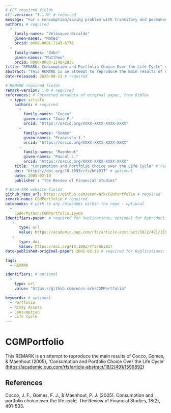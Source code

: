 ```yaml
---
# CFF required fields
cff-version: "1.1.0" # required 
message: "For a consumption/saving problem with transitory and permanent shocks and unbounded (CRRA) utility, this paper derives conditions under which a nondegenerate solution exists, and under which a target wealth ratio exists; all results are paired with illustrative numerical solutions." # required
authors: # required
  -
    family-names: "Velásquez-Giraldo"
    given-names: "Mateo"
	orcid: 0000-0001-7243-6776
  -
    family-names: "Zahn"
    given-names: "Matthew"
	orcid: 0000-0003-1148-2036
title: "REMARK: Consumption and Portfolio Choice Over the Life Cycle" # required
abstract: "This REMARK is an attempt to reproduce the main results of Cocco, Gomes, & Maenhout (2005), 'Consumption and Portfolio Choice Over the Life Cycle' (https://academic.oup.com/rfs/article-abstract/18/2/491/1599892)" # abstract: optional
date-released: 2020-08-13 # required

# REMARK required fields
remark-version: 1.0 # required
references: # Formatted metadata of original paper, from BibTex
  - type: article
    authors: # required
      -
        family-names: "Cocco"
        given-names: "Joao F."
        orcid: "https://orcid.org/XXXX-XXXX-XXXX-XXXX"
      -
        family-names: "Gomes"
        given-names: "Francisco J."
        orcid: "https://orcid.org/XXXX-XXXX-XXXX-XXXX"
	  -
		family-names: "Maenhout"
		given-names: "Pascal J."
		orcid: "https://orcid.org/XXXX-XXXX-XXXX-XXXX"
    title: "Consumption and Portfolio Choice over the Life Cycle" # required
    doi: "https://doi.org/10.1093/rfs/hhi017" # optional
    date: 2005-02-10
    publisher : "The Review of Financial Studies"

# Econ-ARK website fields
github_repo_url: https://github.com/econ-ark/CGMPortfolio # required 
remark-name: CGMPortfolio # required 
notebooks: # path to any notebooks within the repo - optional
  - 
    Code/Python/CGMPortfolio.ipynb
identifiers-paper: # required for Replications; optional for Reproductions
   - 
      type: url 
      value: https://academic.oup.com/rfs/article-abstract/18/2/491/1599892
   - 
      type: doi
      value: https://doi.org/10.1093/rfs/hhi017
date-published-original-paper: 2005-02-10 # required for Replications; optional for Reproductions

tags:
  - REMARK

identifiers: # optional
  - 
    type: url
    value: "https://github.com/econ-ark/CGMPortfolio"

keywords: # optional
  - Portfolio
  - Risky Assets
  - Consumption
  - Life Cycle
---
```


# CGMPortfolio

This REMARK is an attempt to reproduce the main results of Cocco, Gomes, & Maenhout (2005), 'Consumption and Portfolio Choice Over the Life Cycle' (https://academic.oup.com/rfs/article-abstract/18/2/491/1599892)

## References

Cocco, J. F., Gomes, F. J., & Maenhout, P. J. (2005). Consumption and portfolio choice over the life cycle. The Review of Financial Studies, 18(2), 491-533.
